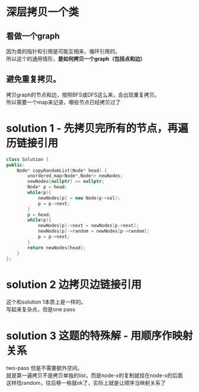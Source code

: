 # 深层拷贝一个类
## 看做一个graph
因为类的指针和引用是可能互相来，循环引用的。  
所以这个的通用情形，**是如何拷贝一个graph（包括点和边）**   
## 避免重复拷贝。
拷贝graph的节点和边，按照BFS或DFS这么来，会出现重复拷贝。  
所以需要一个map来记录，哪些节点已经拷贝过了

# solution 1 - 先拷贝完所有的节点，再遍历链接引用
```c++
class Solution {
public:
    Node* copyRandomList(Node* head) {
        unordered_map<Node*,Node*> newNodes;
        newNodes[nullptr] == nullptr;
        Node* p = head;
        while(p){
            newNodes[p] = new Node(p->val);
            p = p->next;
        }
        p = head;
        while(p){
            newNodes[p]->next = newNodes[p->next];
            newNodes[p]->random = newNodes[p->random];
            p = p->next;
        }
        return newNodes[head];
    }
};
```

# solution 2 边拷贝边链接引用
这个和solution 1本质上是一样的。  
写起来复杂点，但是one pass

# solution 3 这题的特殊解 - 用顺序作映射关系
two-pass 但是不需要额外空间。    
就是第一遍拷贝不是拷贝单独的list，而是node-x的复制就挂在node-x的后面   
这样找random，往后移一格就ok了，实际上就是让顺序当映射关系了